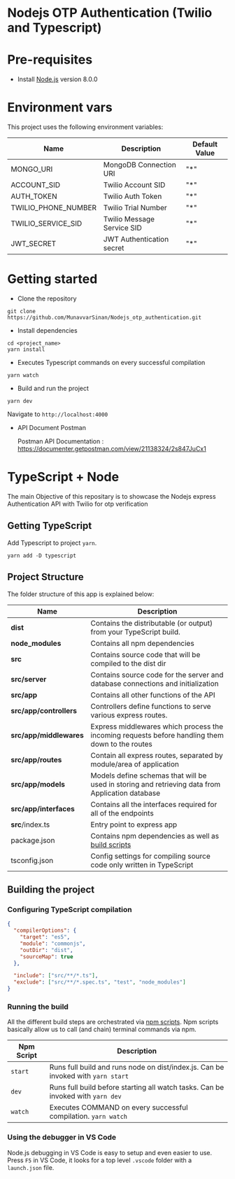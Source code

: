 # Nodejs OTP Authentication (Twilio and Typescript)

# Pre-requisites

- Install [Node.js](https://nodejs.org/en/) version 8.0.0

# Environment vars

This project uses the following environment variables:

| Name                | Description                | Default Value |
| ------------------- | -------------------------- | ------------- |
| MONGO_URI           | MongoDB Connection URI     | "\*"          |
| ACCOUNT_SID         | Twilio Account SID         | "\*"          |
| AUTH_TOKEN          | Twilio Auth Token          | "\*"          |
| TWILIO_PHONE_NUMBER | Twilio Trial Number        | "\*"          |
| TWILIO_SERVICE_SID  | Twilio Message Service SID | "\*"          |
| JWT_SECRET          | JWT Authentication secret  | "\*"          |

# Getting started

- Clone the repository

```
git clone  https://github.com/MunavvarSinan/Nodejs_otp_authentication.git
```

- Install dependencies

```
cd <project_name>
yarn install
```

- Executes Typescript commands on every successful compilation

```
yarn watch
```

- Build and run the project

```
yarn dev
```

Navigate to `http://localhost:4000`

- API Document Postman

  Postman API Documentation : https://documenter.getpostman.com/view/21138324/2s847JuCx1

# TypeScript + Node

The main Objective of this repositary is to showcase the Nodejs express Authentication API with Twilio for otp verification

## Getting TypeScript

Add Typescript to project `yarn`.

```
yarn add -D typescript
```

## Project Structure

The folder structure of this app is explained below:

| Name                    | Description                                                                                      |
| -------------------     | ------------------------------------------------------------------------------------------------ |
| **dist**                | Contains the distributable (or output) from your TypeScript build.                               |
| **node_modules**        | Contains all npm dependencies                                                                    |
| **src**                 | Contains source code that will be compiled to the dist dir                                       |
| **src/server**          | Contains source code for the server and database connections and initialization                  |
| **src/app**             | Contains all other functions of the API                                                          |
| **src/app/controllers** | Controllers define functions to serve various express routes.                                    |
| **src/app/middlewares** | Express middlewares which process the incoming requests before handling them down to the routes  |
| **src/app/routes**      | Contain all express routes, separated by module/area of application                              |
| **src/app/models**      | Models define schemas that will be used in storing and retrieving data from Application database |
| **src/app/interfaces**  | Contains all the interfaces required for all of the endpoints                                    |
| **src**/index.ts        | Entry point to express app                                                                       |
| package.json            | Contains npm dependencies as well as [build scripts](#what-if-a-library-isnt-on-definitelytyped) |
| tsconfig.json           | Config settings for compiling source code only written in TypeScript                             |

## Building the project

### Configuring TypeScript compilation

```json
{
  "compilerOptions": {
    "target": "es5",
    "module": "commonjs",
    "outDir": "dist",
    "sourceMap": true
  },

  "include": ["src/**/*.ts"],
  "exclude": ["src/**/*.spec.ts", "test", "node_modules"]
}
```

### Running the build

All the different build steps are orchestrated via [npm scripts](https://docs.npmjs.com/misc/scripts).
Npm scripts basically allow us to call (and chain) terminal commands via npm.

| Npm Script | Description                                                                      |
| ---------- | -------------------------------------------------------------------------------- |
| `start`    | Runs full build and runs node on dist/index.js. Can be invoked with `yarn start` |
| `dev`      | Runs full build before starting all watch tasks. Can be invoked with `yarn dev`  |
| `watch`    | Executes COMMAND on every successful compilation. `yarn watch`                   |

### Using the debugger in VS Code

Node.js debugging in VS Code is easy to setup and even easier to use.
Press `F5` in VS Code, it looks for a top level `.vscode` folder with a `launch.json` file.
